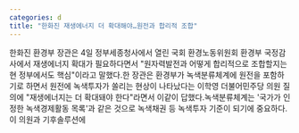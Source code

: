 ```yaml
---
categories: d
title: "한화진 재생에너지 더 확대해야…원전과 합리적 조합"
---
```

한화진 환경부 장관은 4일 정부세종청사에서 열린 국회 환경노동위원회 환경부 국정감사에서 재생에너지 확대가 필요하다면서 "원자력발전과 어떻게 합리적으로 조합할지는 현 정부에서도 핵심"이라고 말했다.한 장관은 환경부가 녹색분류체계에 원전을 포함하기로 하면서 원전에 녹색투자가 쏠리는 현상이 나타났다는 이학영 더불어민주당 의원 질의에 "재생에너지는 더 확대돼야 한다"라면서 이같이 답했다.녹색분류체계는 &#39;국가가 인정한 녹색경제활동 목록&#39;과 같은 것으로 녹색채권 등 녹색투자 기준이 되기에 중요하다.이 의원과 기후솔루션에